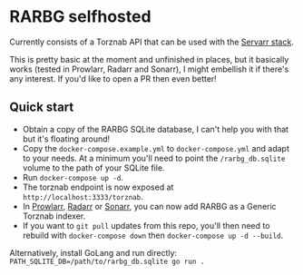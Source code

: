 # RARBG selfhosted

Currently consists of a Torznab API that can be used with the [Servarr stack](https://wiki.servarr.com/).

This is pretty basic at the moment and unfinished in places, but it basically works (tested in Prowlarr, Radarr and Sonarr), I might embellish it if there's any interest. If you'd like to open a PR then even better!

## Quick start

- Obtain a copy of the RARBG SQLite database, I can't help you with that but it's floating around!
- Copy the `docker-compose.example.yml` to `docker-compose.yml` and adapt to your needs. At a minimum you'll need to point the `/rarbg_db.sqlite` volume to the path of your SQLite file.
- Run `docker-compose up -d`.
- The torznab endpoint is now exposed at `http://localhost:3333/torznab`.
- In [Prowlarr](https://wiki.servarr.com/prowlarr), [Radarr](https://wiki.servarr.com/radarr) or [Sonarr](https://wiki.servarr.com/sonarr), you can now add RARBG as a Generic Torznab indexer.
- If you want to `git pull` updates from this repo, you'll then need to rebuild with `docker-compose down` then `docker-compose up -d --build`.

Alternatively, install GoLang and run directly: `PATH_SQLITE_DB=/path/to/rarbg_db.sqlite go run .`
